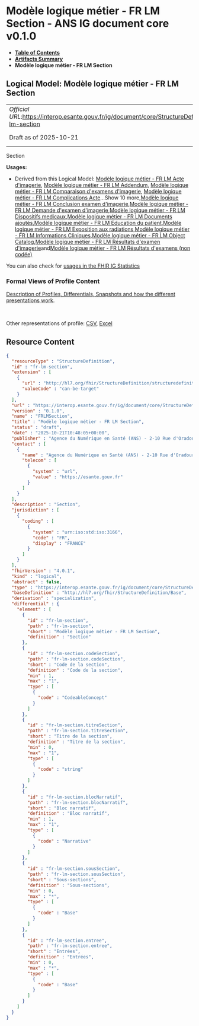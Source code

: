 # Modèle logique métier - FR LM Section - ANS IG document core v0.1.0

* [**Table of Contents**](toc.md)
* [**Artifacts Summary**](artifacts.md)
* **Modèle logique métier - FR LM Section**

## Logical Model: Modèle logique métier - FR LM Section 

| | |
| :--- | :--- |
| *Official URL*:https://interop.esante.gouv.fr/ig/document/core/StructureDefinition/fr-lm-section | *Version*:0.1.0 |
| Draft as of 2025-10-21 | *Computable Name*:FRLMSection |

 
Section 

**Usages:**

* Derived from this Logical Model: [Modèle logique métier - FR LM Acte d'imagerie](StructureDefinition-fr-lm-acte-imagerie.md), [Modèle logique métier - FR LM Addendum](StructureDefinition-fr-lm-addendum.md), [Modèle logique métier - FR LM Comparaison d'examens d'imagerie](StructureDefinition-fr-lm-comparaison-examens-imagerie.md), [Modèle logique métier - FR LM Complications Acte](StructureDefinition-fr-lm-complications-acte.md)...Show 10 more,[Modèle logique métier - FR LM Conclusion examen d'imagerie](StructureDefinition-fr-lm-conclusion-examen-imagerie.md),[Modèle logique métier - FR LM Demande d'examen d'imagerie](StructureDefinition-fr-lm-demande-examen-imagerie.md),[Modèle logique métier - FR LM Dispositifs medicaux](StructureDefinition-fr-lm-dispositifs-medicaux.md),[Modèle logique métier - FR LM Documents ajoutés](StructureDefinition-fr-lm-documents-ajoutes.md),[Modèle logique métier - FR LM Education du patient](StructureDefinition-fr-lm-education-patient.md),[Modèle logique métier - FR LM Exposition aux radiations](StructureDefinition-fr-lm-exposition-radiations.md),[Modèle logique métier - FR LM Informations Cliniques](StructureDefinition-fr-lm-informations-cliniques.md),[Modèle logique métier - FR LM Object Catalog](StructureDefinition-fr-lm-object-catalog.md),[Modèle logique métier - FR LM Résultats d'examen d'imagerie](StructureDefinition-fr-lm-resultats-examen-imagerie.md)and[Modèle logique métier - FR LM Résultats d'examens (non codée)](StructureDefinition-fr-lm-resultats-examens-non-code.md)

You can also check for [usages in the FHIR IG Statistics](https://packages2.fhir.org/xig/ans.document.fr.core|current/StructureDefinition/fr-lm-section)

### Formal Views of Profile Content

 [Description of Profiles, Differentials, Snapshots and how the different presentations work](http://build.fhir.org/ig/FHIR/ig-guidance/readingIgs.html#structure-definitions). 

 

Other representations of profile: [CSV](StructureDefinition-fr-lm-section.csv), [Excel](StructureDefinition-fr-lm-section.xlsx) 



## Resource Content

```json
{
  "resourceType" : "StructureDefinition",
  "id" : "fr-lm-section",
  "extension" : [
    {
      "url" : "http://hl7.org/fhir/StructureDefinition/structuredefinition-type-characteristics",
      "valueCode" : "can-be-target"
    }
  ],
  "url" : "https://interop.esante.gouv.fr/ig/document/core/StructureDefinition/fr-lm-section",
  "version" : "0.1.0",
  "name" : "FRLMSection",
  "title" : "Modèle logique métier - FR LM Section",
  "status" : "draft",
  "date" : "2025-10-21T10:48:05+00:00",
  "publisher" : "Agence du Numérique en Santé (ANS) - 2-10 Rue d'Oradour-sur-Glane, 75015 Paris",
  "contact" : [
    {
      "name" : "Agence du Numérique en Santé (ANS) - 2-10 Rue d'Oradour-sur-Glane, 75015 Paris",
      "telecom" : [
        {
          "system" : "url",
          "value" : "https://esante.gouv.fr"
        }
      ]
    }
  ],
  "description" : "Section",
  "jurisdiction" : [
    {
      "coding" : [
        {
          "system" : "urn:iso:std:iso:3166",
          "code" : "FR",
          "display" : "FRANCE"
        }
      ]
    }
  ],
  "fhirVersion" : "4.0.1",
  "kind" : "logical",
  "abstract" : false,
  "type" : "https://interop.esante.gouv.fr/ig/document/core/StructureDefinition/fr-lm-section",
  "baseDefinition" : "http://hl7.org/fhir/StructureDefinition/Base",
  "derivation" : "specialization",
  "differential" : {
    "element" : [
      {
        "id" : "fr-lm-section",
        "path" : "fr-lm-section",
        "short" : "Modèle logique métier - FR LM Section",
        "definition" : "Section"
      },
      {
        "id" : "fr-lm-section.codeSection",
        "path" : "fr-lm-section.codeSection",
        "short" : "Code de la section",
        "definition" : "Code de la section",
        "min" : 1,
        "max" : "1",
        "type" : [
          {
            "code" : "CodeableConcept"
          }
        ]
      },
      {
        "id" : "fr-lm-section.titreSection",
        "path" : "fr-lm-section.titreSection",
        "short" : "Titre de la section",
        "definition" : "Titre de la section",
        "min" : 0,
        "max" : "1",
        "type" : [
          {
            "code" : "string"
          }
        ]
      },
      {
        "id" : "fr-lm-section.blocNarratif",
        "path" : "fr-lm-section.blocNarratif",
        "short" : "Bloc narratif",
        "definition" : "Bloc narratif",
        "min" : 1,
        "max" : "1",
        "type" : [
          {
            "code" : "Narrative"
          }
        ]
      },
      {
        "id" : "fr-lm-section.sousSection",
        "path" : "fr-lm-section.sousSection",
        "short" : "Sous-sections",
        "definition" : "Sous-sections",
        "min" : 0,
        "max" : "*",
        "type" : [
          {
            "code" : "Base"
          }
        ]
      },
      {
        "id" : "fr-lm-section.entree",
        "path" : "fr-lm-section.entree",
        "short" : "Entrées",
        "definition" : "Entrées",
        "min" : 0,
        "max" : "*",
        "type" : [
          {
            "code" : "Base"
          }
        ]
      }
    ]
  }
}

```
